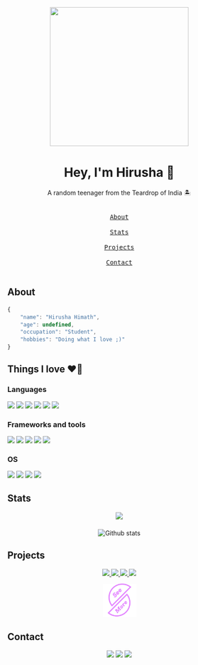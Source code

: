 <!-- Header & Description -->
<p align="center">
    <img src="https://avatars.githubusercontent.com/u/77770753" width=312 height=312/>
    <br>
    <h1 align="center">Hey, I'm Hirusha 👋</h1>
</p>
<p align="center">A random teenager from the Teardrop of India 🏝️</p>


<!-- Nav buttons -->
<p align="center">
    <kbd> <br> <a href="#about">About</a> <br> </kbd>
    <kbd> <br> <a href="#stats">Stats</a> <br> </kbd>
    <kbd> <br> <a href="#projects">Projects</a> <br> </kbd>
    <kbd> <br> <a href="#contact">Contact</a> <br> </kbd>
</p>


<!-- About section -->

## About

```js
{
    "name": "Hirusha Himath",
    "age": undefined,
    "occupation": "Student",
    "hobbies": "Doing what I love ;)"
}
```

## Things I love ❤️‍🔥

<h3>Languages</h3>
<p>
    <img src="https://img.shields.io/badge/Python-14354C?style=for-the-badge&logo=python&logoColor=white" />
    <img src="https://img.shields.io/badge/JavaScript-323330?style=for-the-badge&logo=javascript&logoColor=F0DB4F" />
    <img src="https://img.shields.io/badge/Dart-152030?style=for-the-badge&logo=dart&logoColor=32A4C6" />
    <img src="https://img.shields.io/badge/Bash-282a36.svg?style=for-the-badge&logo=gnubash&logoColor=white" />
    <img src="https://img.shields.io/badge/HTML5-E34F26?style=for-the-badge&logo=html5&logoColor=white" />
    <img src="https://img.shields.io/badge/CSS3-1572B6?style=for-the-badge&logo=css3&logoColor=white" />
</p>

<h3>Frameworks and tools</h3>
<p>
    <img src="https://img.shields.io/badge/FastAPI-009485?style=for-the-badge&logo=fastapi&logoColor=white" />
    <img src="https://img.shields.io/badge/Svelte-F66B0E?style=for-the-badge&logo=svelte&logoColor=white" />
    <img src="https://img.shields.io/badge/Nuxt-001E26?style=for-the-badge&logo=nuxt.js&logoColor=white" />
    <img src="https://img.shields.io/badge/Git-f14e32?style=for-the-badge&logo=git&logoColor=white" />
    <img src="https://img.shields.io/badge/Docker-0db7ed?style=for-the-badge&logo=docker&logoColor=white" />
</p>

<h3>OS</h3>
<p>
    <img src="https://img.shields.io/badge/Arch_Linux-1793D1?style=for-the-badge&logo=arch-linux&logoColor=white" />
    <img src="https://img.shields.io/badge/Zorin-0078D6?style=for-the-badge&logo=zorin&logoColor=white" />
    <img src="https://img.shields.io/badge/Android-3DDC84?style=for-the-badge&logo=android&logoColor=white" />
    <img src="https://img.shields.io/badge/Windows-00a2ed?style=for-the-badge&logo=windows&logoColor=white" />
</p>


<!-- Stats section -->
## Stats

<h4 align="center">
  <img src="https://komarev.com/ghpvc/?username=Itz-fork&style=for-the-badge&color=E384FF">
</h4>

<p align="center">
  <img src="https://github-readme-stats.vercel.app/api?username=Itz-fork&show_icons=true&theme=tokyonight" alt="Github stats"></img>
</p>


<!-- Projects section -->
## Projects

<p align="center">
    <a href="https://github.com/Itz-fork/Mega.nz-Bot">
        <img src="https://github-readme-stats.vercel.app/api/pin/?username=Itz-fork&repo=Mega.nz-Bot&cache_seconds=86400&theme=gotham">
    </a>
    <a href="https://github.com/Itz-fork/Unzipper-Bot">
        <img src="https://github-readme-stats.vercel.app/api/pin/?username=Itz-fork&repo=Unzipper-Bot&cache_seconds=86400&theme=gotham">
    </a>
    <a href="https://github.com/Itz-fork/py-trans">
        <img src="https://github-readme-stats.vercel.app/api/pin/?username=Itz-fork&repo=py-trans&cache_seconds=86400&theme=gotham">
    </a>
    <a href="https://github.com/Itz-fork/Fake-agent">
        <img src="https://github-readme-stats.vercel.app/api/pin/?username=Itz-fork&repo=Fake-agent&cache_seconds=86400&theme=gotham">
    </a>
</p>

<p align="center">
    <a href="https://github.com/Itz-fork?tab=repositories&q=&type=&language=&sort=stargazers">
        <img src="data/see-more.png" width="75" height="auto">
    </a>
</p>


<!-- Contact section -->
## Contact

<p align="center">
  <a href="https://t.me/Bruh_0x"><img src="https://img.shields.io/badge/Telegram-8FBDD3?style=for-the-badge&logo=telegram&logoColor=white"></a>
  <a href="mailto:git.itzfork@gmail.com"><img src="https://img.shields.io/badge/Gmail-CC704B?style=for-the-badge&logo=gmail&logoColor=white"></a>
  <a href="https://www.linkedin.com/in/hirushah"><img src="https://img.shields.io/badge/LinkedIn-0077B5?style=for-the-badge&logo=linkedin&logoColor=white"></a>
</p>
